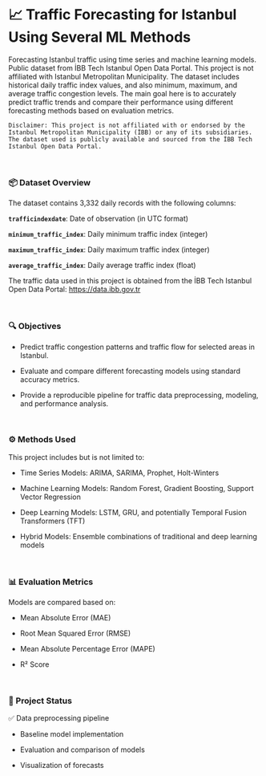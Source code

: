 # 📈 Traffic Forecasting for Istanbul Using Several ML Methods

Forecasting Istanbul traffic using time series and machine learning models. Public dataset from İBB Tech Istanbul Open Data Portal. This project is not affiliated with Istanbul Metropolitan Municipality. The dataset includes historical daily traffic index values, and also  minimum, maximum, and average traffic congestion levels. The main goal here is to accurately predict traffic trends and compare their performance using different forecasting methods based on evaluation metrics.

    Disclaimer: This project is not affiliated with or endorsed by the Istanbul Metropolitan Municipality (İBB) or any of its subsidiaries. The dataset used is publicly available and sourced from the İBB Tech Istanbul Open Data Portal.

&nbsp;
### 📦 Dataset Overview

The dataset contains 3,332 daily records with the following columns:

**`trafficindexdate`**: Date of observation (in UTC format)

**`minimum_traffic_index`**: Daily minimum traffic index (integer)

**`maximum_traffic_index`**: Daily maximum traffic index (integer)

**`average_traffic_index`**: Daily average traffic index (float)
    
The traffic data used in this project is obtained from the İBB Tech Istanbul Open Data Portal:
https://data.ibb.gov.tr

&nbsp;
### 🔍 Objectives

- Predict traffic congestion patterns and traffic flow for selected areas in Istanbul.

- Evaluate and compare different forecasting models using standard accuracy metrics.

- Provide a reproducible pipeline for traffic data preprocessing, modeling, and performance analysis.
    
&nbsp;
### ⚙️ Methods Used

This project includes but is not limited to:

- Time Series Models: ARIMA, SARIMA, Prophet, Holt-Winters

- Machine Learning Models: Random Forest, Gradient Boosting, Support Vector Regression

- Deep Learning Models: LSTM, GRU, and potentially Temporal Fusion Transformers (TFT)

- Hybrid Models: Ensemble combinations of traditional and deep learning models
    
&nbsp;
### 📊 Evaluation Metrics

Models are compared based on:

- Mean Absolute Error (MAE)

- Root Mean Squared Error (RMSE)

- Mean Absolute Percentage Error (MAPE)

- R² Score

&nbsp;
### 🚧 Project Status

✅ Data preprocessing pipeline

- Baseline model implementation

- Evaluation and comparison of models

- Visualization of forecasts
